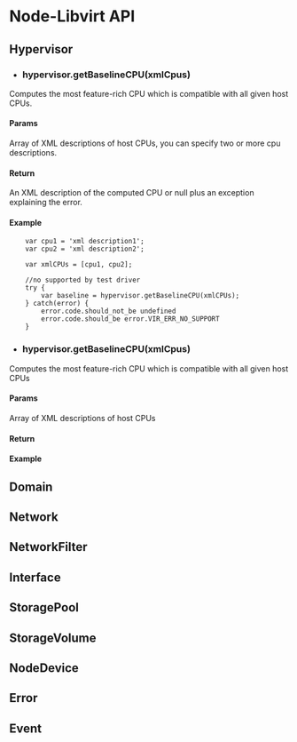 # Node-Libvirt API

## Hypervisor
* ### hypervisor.getBaselineCPU(xmlCpus)
Computes the most feature-rich CPU which is compatible with all given host CPUs.
#### Params
 Array of XML descriptions of host CPUs, you can specify two or more cpu descriptions.
#### Return
 An XML description of the computed CPU or null plus an exception explaining
 the error.
#### Example
        var cpu1 = 'xml description1';
        var cpu2 = 'xml description2';

        var xmlCPUs = [cpu1, cpu2];

        //no supported by test driver
        try {
            var baseline = hypervisor.getBaselineCPU(xmlCPUs);
        } catch(error) {
            error.code.should_not_be undefined
            error.code.should_be error.VIR_ERR_NO_SUPPORT
        }

* ### hypervisor.getBaselineCPU(xmlCpus)
Computes the most feature-rich CPU which is compatible with all given host CPUs
#### Params
 Array of XML descriptions of host CPUs
#### Return
#### Example
## Domain
## Network
## NetworkFilter
## Interface
## StoragePool
## StorageVolume
## NodeDevice
## Error
## Event

